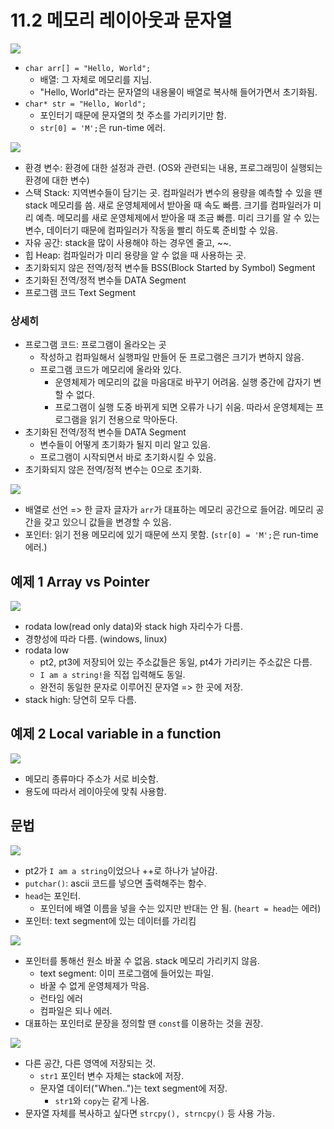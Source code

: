 # 11.2 메모리 레이아웃과 문자열

<img src="https://github.com/uber9ma/following_C/blob/master/images/chapter11/string5.png?raw=true">

- `char arr[] = "Hello, World";`
  - 배열: 그 자체로 메모리를 지님.
  - "Hello, World"라는 문자열의 내용물이 배열로 복사해 들어가면서 초기화됨.
- `char* str = "Hello, World";`
  - 포인터기 때문에 문자열의 첫 주소를 가리키기만 함.
  - `str[0] = 'M';`은 run-time 에러.

<img src="https://github.com/uber9ma/following_C/blob/master/images/chapter11/string6.png?raw=true">

- 환경 변수: 환경에 대한 설정과 관련. (OS와 관련되는 내용, 프로그래밍이 실행되는 환경에 대한 변수)
- 스택 Stack: 지역변수들이 담기는 곳. 컴파일러가 변수의 용량을 예측할 수 있을 땐 stack 메모리를 씀. 새로 운영체제에서 받아올 때 속도 빠름. 크기를 컴파일러가 미리 예측. 메모리를 새로 운영체제에서 받아올 때 조금 빠름. 미리 크기를 알 수 있는 변수, 데이터기 때문에 컴파일러가 작동을 빨리 하도록 준비할 수 있음.
- 자유 공간: stack을 많이 사용해야 하는 경우엔 줄고, ~~.
- 힙 Heap: 컴파일러가 미리 용량을 알 수 없을 때 사용하는 곳.
- 초기화되지 않은 전역/정적 변수들 BSS(Block Started by Symbol) Segment
- 초기화된 전역/정적 변수들 DATA Segment
- 프로그램 코드 Text Segment

### 상세히

- 프로그램 코드: 프로그램이 올라오는 곳
  - 작성하고 컴파일해서 실행파일 만들어 둔 프로그램은 크기가 변하지 않음.
  - 프로그램 코드가 메모리에 올라와 있다.
    - 운영체제가 메모리의 값을 마음대로 바꾸기 어려움. 실행 중간에 갑자기 변할 수 없다.
    - 프로그램이 실행 도중 바뀌게 되면 오류가 나기 쉬움. 따라서 운영체제는 프로그램을 읽기 전용으로 막아둔다.
- 초기화된 전역/정적 변수들 DATA Segment
  - 변수들이 어떻게 초기화가 될지 미리 알고 있음.
  - 프로그램이 시작되면서 바로 초기화시킬 수 있음.
- 초기화되지 않은 전역/정적 변수는 0으로 초기화.

<img src="https://github.com/uber9ma/following_C/blob/master/images/chapter11/string7.png?raw=true">

- 배열로 선언 => 한 글자 글자가 `arr`가 대표하는 메모리 공간으로 들어감. 메모리 공간을 갖고 있으니 값들을 변경할 수 있음.
- 포인터: 읽기 전용 메모리에 있기 때문에 쓰지 못함. (`str[0] = 'M';`은 run-time 에러.)

## 예제 1 Array vs Pointer

<img src="https://github.com/uber9ma/following_C/blob/master/images/chapter11/string8.png?raw=true">

- rodata low(read only data)와 stack high 자리수가 다름.
- 경향성에 따라 다름. (windows, linux)
- rodata low
  - pt2, pt3에 저장되어 있는 주소값들은 동일, pt4가 가리키는 주소값은 다름.
  - `I am a string!`을 직접 입력해도 동일.
  - 완전히 동일한 문자로 이루어진 문자열 => 한 곳에 저장.
- stack high: 당연히 모두 다름.

## 예제 2 Local variable in a function

<img src="https://github.com/uber9ma/following_C/blob/master/images/chapter11/string9.png?raw=true">

- 메모리 종류마다 주소가 서로 비슷함.
- 용도에 따라서 레이아웃에 맞춰 사용함.

## 문법

<img src="https://github.com/uber9ma/following_C/blob/master/images/chapter11/string10.png?raw=true">

- pt2가 `I am a string`이었으나 ++로 하나가 날아감.
- `putchar()`: ascii 코드를 넣으면 출력해주는 함수.
- `head`는 포인터.
  - 포인터에 배열 이름을 넣을 수는 있지만 반대는 안 됨. (`heart = head`는 에러)
- 포인터: text segment에 있는 데이터를 가리킴

<img src="https://github.com/uber9ma/following_C/blob/master/images/chapter11/string11.png?raw=true">

- 포인터를 통해선 원소 바꿀 수 없음. stack 메모리 가리키지 않음.
  - text segment: 이미 프로그램에 들어있는 파일.
  - 바꿀 수 없게 운영체제가 막음.
  - 런타임 에러
  - 컴파일은 되나 에러.
- 대표하는 포인터로 문장을 정의할 땐 `const`를 이용하는 것을 권장.

<img src="https://github.com/uber9ma/following_C/blob/master/images/chapter11/string12.png?raw=true">

- 다른 공간, 다른 영역에 저장되는 것.
  - `str1` 포인터 변수 자체는 stack에 저장.
  - 문자열 데이터("When..")는 text segment에 저장.
    - `str1`와 `copy`는 같게 나옴.
- 문자열 자체를 복사하고 싶다면 `strcpy(), strncpy()` 등 사용 가능.
